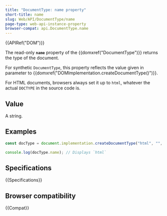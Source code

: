 ```yaml
---
title: "DocumentType: name property"
short-title: name
slug: Web/API/DocumentType/name
page-type: web-api-instance-property
browser-compat: api.DocumentType.name
---
```


{{APIRef("DOM")}}

The read-only **`name`** property of the {{domxref("DocumentType")}} returns the type of the document.

For synthetic `DocumentType`, this property reflects the value given in parameter to {{domxref("DOMImplementation.createDocumentType()")}}.

For HTML documents, browsers always set it up to `html`, whatever the actual `DOCTYPE` in the source code is.

## Value

A string.

## Examples

```js
const docType = document.implementation.createDocumentType("html", "", "");

console.log(docType.name); // Displays `html`
```

## Specifications

{{Specifications}}

## Browser compatibility

{{Compat}}
